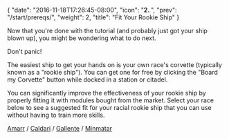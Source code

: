 {
  "date": "2016-11-18T17:26:45-08:00",
  "icon": "<b>2. </b>",
  "prev": "/start/prereqs/",
  "weight": 2,
  "title": "Fit Your Rookie Ship"
}

Now that you're done with the tutorial (and probably just got your ship blown up),
you might be wondering what to do next.

Don't panic!

The easiest ship to get your hands on is your own race's corvette (typically known as a "rookie ship"). You can get one for free by clicking the "Board my Corvette" button while docked in a station or citadel.

You can significantly improve the effectiveness of your rookie ship by properly fitting
it with modules bought from the market. Select your race below to see a suggested fit
for your racial rookie ship that you can use without having to train more skills.

[Amarr](/rookie-fitting/amarr/) / [Caldari](/rookie-fitting/caldari/) /
[Gallente](/rookie-fitting/gallente/) / [Minmatar](/rookie-fitting/minmatar/)
